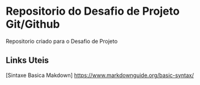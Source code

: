 # Repositorio do Desafio de Projeto Git/Github
Repositorio criado para o Desafio de Projeto

## Links Uteis
[Sintaxe Basica Makdown] https://www.markdownguide.org/basic-syntax/
